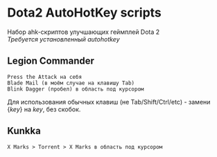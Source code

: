# Dota2 AutoHotKey scripts

Набор ahk-скриптов улучшающих геймплей Dota 2  
*Требуется установленный autohotkey*  

## Legion Commander
```
Press the Attack на себя
Blade Mail (в моём случае на клавишу Tab)
Blink Dagger (пробел) в область под курсором
```
Для использования обычных клавиш (не Tab/Shift/Ctrl/etc) - замени {*key*} на *key*, без скобок.

## Kunkka
```
X Marks > Torrent > X Marks в область под курсором
```
